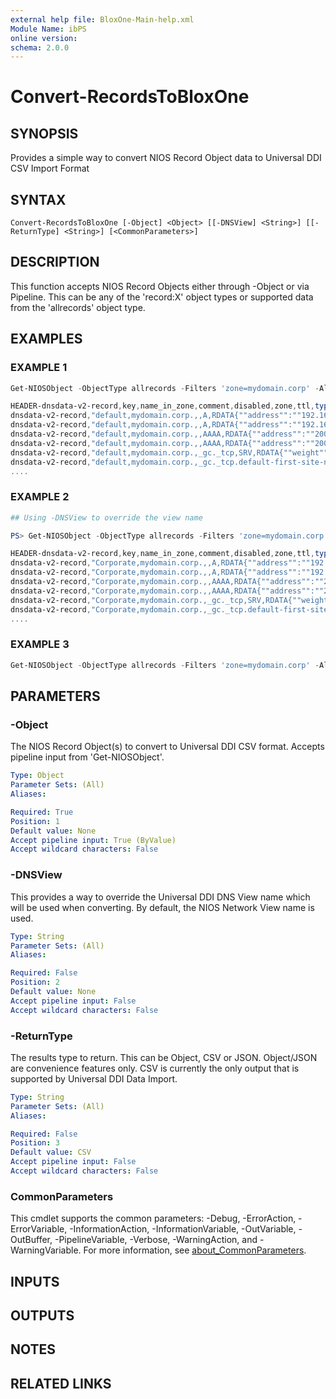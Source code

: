 ```yaml
---
external help file: BloxOne-Main-help.xml
Module Name: ibPS
online version:
schema: 2.0.0
---
```


# Convert-RecordsToBloxOne

## SYNOPSIS
Provides a simple way to convert NIOS Record Object data to Universal DDI CSV Import Format

## SYNTAX

```
Convert-RecordsToBloxOne [-Object] <Object> [[-DNSView] <String>] [[-ReturnType] <String>] [<CommonParameters>]
```

## DESCRIPTION
This function accepts NIOS Record Objects either through -Object or via Pipeline.
This can be any of the 'record:X' object types or supported data from the 'allrecords' object type.

## EXAMPLES

### EXAMPLE 1
```powershell
Get-NIOSObject -ObjectType allrecords -Filters 'zone=mydomain.corp' -AllFields | Convert-RecordsToBloxOne

HEADER-dnsdata-v2-record,key,name_in_zone,comment,disabled,zone,ttl,type,rdata,options,tags,ttl_action
dnsdata-v2-record,"default,mydomain.corp.,,A,RDATA{""address"":""192.168.1.20""}RDATA",,,False,"default,mydomain.corp.",600,A,"{""address"":""192.168.1.20""}",,,
dnsdata-v2-record,"default,mydomain.corp.,,A,RDATA{""address"":""192.168.1.21""}RDATA",,,False,"default,mydomain.corp.",600,A,"{""address"":""192.168.1.21""}",,,
dnsdata-v2-record,"default,mydomain.corp.,,AAAA,RDATA{""address"":""2001:db8:a42:dead:cd70:8756:70ea:7fb""}RDATA",,,False,"default,mydomain.corp.",600,AAAA,"{""address"":""2001:db8:a42:dead:cd70:8756:70ea:7fb""}",,,
dnsdata-v2-record,"default,mydomain.corp.,,AAAA,RDATA{""address"":""2001:db8:a42:cafe:100::20""}RDATA",,,False,"default,mydomain.corp.",600,AAAA,"{""address"":""2001:db8:a42:cafe:100::20""}",,,
dnsdata-v2-record,"default,mydomain.corp.,_gc._tcp,SRV,RDATA{""weight"":100,""port"":3268,""target"":""win-342rfw4r4fg.mydomain.corp"",""priority"":0}RDATA",_gc._tcp,,False,"default,mydomain.corp.",600,SRV,"{""weight"":100,""port"":3268,""target"":""win-342rfw4r4fg.mydomain.corp"",""priority"":0}",,,
dnsdata-v2-record,"default,mydomain.corp.,_gc._tcp.default-first-site-name._sites,SRV,RDATA{""weight"":100,""port"":3268,""target"":""win-342rfw4r4fg.mydomain.corp"",""priority"":0}RDATA",_gc._tcp.default-first-site-name._sites,,False,"default,mydomain.corp.",600,SRV,"{""weight"":100,""port"":3268,""target"":""win-342rfw4r4fg.mydomain.corp"",""priority"":0}",,,
....
```

### EXAMPLE 2
```powershell
## Using -DNSView to override the view name

PS> Get-NIOSObject -ObjectType allrecords -Filters 'zone=mydomain.corp' -AllFields | Convert-RecordsToBloxOne -DNSView 'Corporate'

HEADER-dnsdata-v2-record,key,name_in_zone,comment,disabled,zone,ttl,type,rdata,options,tags,ttl_action
dnsdata-v2-record,"Corporate,mydomain.corp.,,A,RDATA{""address"":""192.168.1.20""}RDATA",,,False,"Corporate,mydomain.corp.",600,A,"{""address"":""192.168.1.20""}",,,
dnsdata-v2-record,"Corporate,mydomain.corp.,,A,RDATA{""address"":""192.168.1.21""}RDATA",,,False,"Corporate,mydomain.corp.",600,A,"{""address"":""192.168.1.21""}",,,
dnsdata-v2-record,"Corporate,mydomain.corp.,,AAAA,RDATA{""address"":""2001:db8:a42:dead:cd70:8756:70ea:7fb""}RDATA",,,False,"Corporate,mydomain.corp.",600,AAAA,"{""address"":""2001:db8:a42:dead:cd70:8756:70ea:7fb""}",,,
dnsdata-v2-record,"Corporate,mydomain.corp.,,AAAA,RDATA{""address"":""2001:db8:a42:cafe:100::20""}RDATA",,,False,"Corporate,mydomain.corp.",600,AAAA,"{""address"":""2001:db8:a42:cafe:100::20""}",,,
dnsdata-v2-record,"Corporate,mydomain.corp.,_gc._tcp,SRV,RDATA{""weight"":100,""port"":3268,""target"":""win-342rfw4r4fg.mydomain.corp"",""priority"":0}RDATA",_gc._tcp,,False,"Corporate,mydomain.corp.",600,SRV,"{""weight"":100,""port"":3268,""target"":""win-342rfw4r4fg.mydomain.corp"",""priority"":0}",,,
dnsdata-v2-record,"Corporate,mydomain.corp.,_gc._tcp.default-first-site-name._sites,SRV,RDATA{""weight"":100,""port"":3268,""target"":""win-342rfw4r4fg.mydomain.corp"",""priority"":0}RDATA",_gc._tcp.default-first-site-name._sites,,False,"Corporate,mydomain.corp.",600,SRV,"{""weight"":100,""port"":3268,""target"":""win-342rfw4r4fg.mydomain.corp"",""priority"":0}",,,
....
```

### EXAMPLE 3
```powershell
Get-NIOSObject -ObjectType allrecords -Filters 'zone=mydomain.corp' -AllFields | Convert-RecordsToBloxOne | Out-File ./records.csv
```

## PARAMETERS

### -Object
The NIOS Record Object(s) to convert to Universal DDI CSV format.
Accepts pipeline input from 'Get-NIOSObject'.

```yaml
Type: Object
Parameter Sets: (All)
Aliases:

Required: True
Position: 1
Default value: None
Accept pipeline input: True (ByValue)
Accept wildcard characters: False
```

### -DNSView
This provides a way to override the Universal DDI DNS View name which will be used when converting.
By default, the NIOS Network View name is used.

```yaml
Type: String
Parameter Sets: (All)
Aliases:

Required: False
Position: 2
Default value: None
Accept pipeline input: False
Accept wildcard characters: False
```

### -ReturnType
The results type to return.
This can be Object, CSV or JSON.
Object/JSON are convenience features only.
CSV is currently the only output that is supported by Universal DDI Data Import.

```yaml
Type: String
Parameter Sets: (All)
Aliases:

Required: False
Position: 3
Default value: CSV
Accept pipeline input: False
Accept wildcard characters: False
```

### CommonParameters
This cmdlet supports the common parameters: -Debug, -ErrorAction, -ErrorVariable, -InformationAction, -InformationVariable, -OutVariable, -OutBuffer, -PipelineVariable, -Verbose, -WarningAction, and -WarningVariable. For more information, see [about_CommonParameters](http://go.microsoft.com/fwlink/?LinkID=113216).

## INPUTS

## OUTPUTS

## NOTES

## RELATED LINKS
